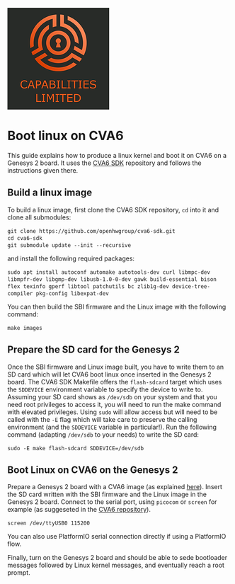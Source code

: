 ![Cap Ltd Logo](./img/CapLtdLogo.png)

# Boot linux on CVA6

This guide explains how to produce a linux kernel and boot it on CVA6 on a Genesys 2 board.
It uses the [CVA6 SDK](https://github.com/openhwgroup/cva6-sdk) repository and follows the instructions given there.

## Build a linux image

To build a linux image, first clone the CVA6 SDK repository, `cd` into it and clone all submodules:

```
git clone https://github.com/openhwgroup/cva6-sdk.git
cd cva6-sdk
git submodule update --init --recursive
```
and install the following required packages:
```
sudo apt install autoconf automake autotools-dev curl libmpc-dev libmpfr-dev libgmp-dev libusb-1.0-0-dev gawk build-essential bison flex texinfo gperf libtool patchutils bc zlib1g-dev device-tree-compiler pkg-config libexpat-dev
```

You can then build the SBI firmware and the Linux image with the following command:
```
make images
```

## Prepare the SD card for the Genesys 2

Once the SBI firmware and Linux image built, you have to write them to an SD card which will let CVA6 boot linux once inserted in the Genesys 2 board.
The CVA6 SDK Makefile offers the `flash-sdcard` target which uses the `SDDEVICE` environment variable to specify the device to write to.
Assuming your SD card shows as `/dev/sdb` on your system and that you need root privileges to access it, you will need to run the make command with elevated privileges.
Using `sudo` will allow access but will need to be called with the `-E` flag which will take care to preserve the calling environment (and the `SDDEVICE` variable in particular!).
Run the following command (adapting `/dev/sdb` to your needs) to write the SD card:
```
sudo -E make flash-sdcard SDDEVICE=/dev/sdb
```

## Boot Linux on CVA6 on the Genesys 2

Prepare a Genesys 2 board with a CVA6 image (as explained [here](https://github.com/Capabilities-Limited/cva6/tree/v5.1.0-patched?tab=readme-ov-file#programming-the-memory-configuration-file)).
Insert the SD card written with the SBI firmware and the Linux image in the Genesys 2 board.
Connect to the serial port, using `picocom` or `screen` for example (as suggeseted in the [CVA6 repository](https://github.com/Capabilities-Limited/cva6/tree/v5.1.0-patched?tab=readme-ov-file#preparing-the-sd-card)).
```
screen /dev/ttyUSB0 115200
```
You can also use PlatformIO serial connection directly if using a PlatformIO flow.

Finally, turn on the Genesys 2 board and should be able to sede bootloader messages followed by Linux kernel messages, and eventually reach a root prompt.
